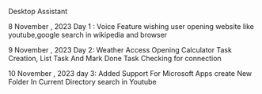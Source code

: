 Desktop Assistant


8 November , 2023
Day 1 : 
    Voice Feature
    wishing user
    opening website like youtube,google
    search in wikipedia and browser

9 November , 2023
Day 2:
    Weather Access
    Opening Calculator
    Task Creation, List Task And Mark Done Task
    Checking for connection

10 November , 2023
day 3:
    Added Support For Microsoft Apps
    create New Folder In Current Directory
    search in Youtube
